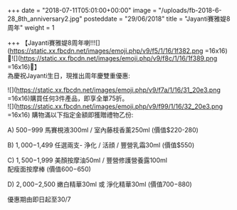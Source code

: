 +++
date = "2018-07-11T05:01:00+00:00"
image = "/uploads/fb-2018-6-28_8th_anniversary2.jpg"
posteddate = "29/06/2018"
title = "Jayanti賽雅媞8周年"
weight = 1

+++
【Jayanti賽雅媞8周年喇!!![](https://static.xx.fbcdn.net/images/emoji.php/v9/f5/1/16/1f382.png =16x16)🎂![](https://static.xx.fbcdn.net/images/emoji.php/v9/f8c/1/16/1f389.png =16x16)🎉】   
 為慶祝Jayanti生日，現推出周年慶雙重優惠: 

 ![](https://static.xx.fbcdn.net/images/emoji.php/v9/f7a/1/16/31_20e3.png =16x16)購買任何3件產品，即享全單75折。  
 ![](https://static.xx.fbcdn.net/images/emoji.php/v9/f99/1/16/32_20e3.png =16x16) 購物滿以下指定金額即獲贈禮物乙份: 

 A) $500-$999 馬賽梘液300ml / 室內藤枝香薰250ml (價值$220-280) 

 B) $1,000-$1,499 任選兩支- 浄化 / 活顔 / 豐營乳霜30ml (價值$550) 

 C) $1,500-$1,999 美顏按摩油50ml / 豐營修護營養露100ml   
 配瘦面按摩棒 (價值$600-$650) 

 D) $2,000-$2,500 嫩白精華30ml 或 淨化精華30ml (價值$700-$880)

  優惠期由即日起至30/7